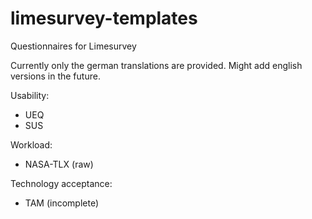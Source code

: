 # limesurvey-templates
Questionnaires for Limesurvey

Currently only the german translations are provided. Might add english versions in the future.

Usability:
* UEQ
* SUS

Workload:
* NASA-TLX (raw)

Technology acceptance:
* TAM (incomplete)
